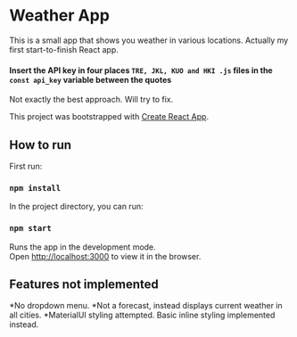 # Weather App

This is a small app that shows you weather in various locations. Actually my first start-to-finish React app.

#### Insert the API key in four places `TRE, JKL, KUO and HKI .js` files in the `const api_key` variable between the quotes
Not exactly the best approach. Will try to fix.

This project was bootstrapped with [Create React App](https://github.com/facebook/create-react-app).

## How to run

First run:

### `npm install`

In the project directory, you can run:

### `npm start`

Runs the app in the development mode.<br>
Open [http://localhost:3000](http://localhost:3000) to view it in the browser.

## Features not implemented

*No dropdown menu.
*Not a forecast, instead displays current weather in all cities.
*MaterialUI styling attempted. Basic inline styling implemented instead.
